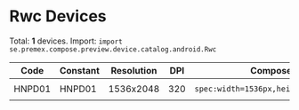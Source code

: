 # Rwc Devices

Total: **1** devices. Import: `import se.premex.compose.preview.device.catalog.android.Rwc`

| Code | Constant | Resolution | DPI | Compose Spec | Preview Usage |
|------|----------|------------|-----|-------------|---------------|
| HNPD01 | HNPD01 | 1536x2048 | 320 | `spec:width=1536px,height=2048px,dpi=320` | `@Preview(device = Rwc.HNPD01)` |

<!-- Generated automatically. Do not edit manually. -->
